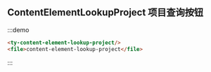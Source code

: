 ## ContentElementLookupProject 项目查询按钮
:::demo
```html
<ty-content-element-lookup-project/>
<file>content-element-lookup-project</file>
```
:::
